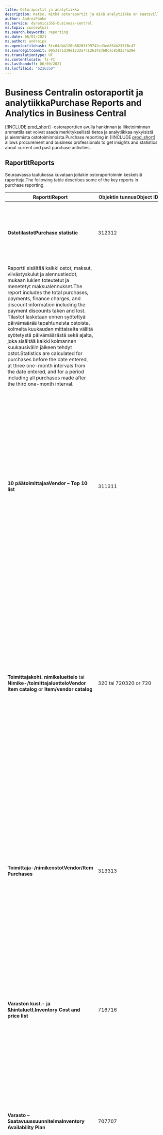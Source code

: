 ```yaml
---
title: Ostoraportit ja analytiikka
description: Katso, mitkä ostoraportit ja mikä analytiikka on saatavilla Business Centralin vakioversiossa, jotta voit seurata liiketoimintaasi.
author: AndreiPanko
ms.service: dynamics365-business-central
ms.topic: conceptual
ms.search.keywords: reporting
ms.date: 06/01/2021
ms.author: andreipa
ms.openlocfilehash: 5fc64db4120b80203f99742ed3ed834b23370c47
ms.sourcegitcommit: 0953171d39e1232a7c126142d68cac858234a20e
ms.translationtype: HT
ms.contentlocale: fi-FI
ms.lasthandoff: 06/09/2021
ms.locfileid: "6216350"
---
```

# <a name="purchase-reports-and-analytics-in-business-central"></a><span data-ttu-id="332cb-103">Business Centralin ostoraportit ja analytiikka</span><span class="sxs-lookup"><span data-stu-id="332cb-103">Purchase Reports and Analytics in Business Central</span></span>

<span data-ttu-id="332cb-104">[!INCLUDE [prod_short](includes/prod_short.md)] -ostoraporttien avulla hankinnan ja liiketoiminnan ammattilaiset voivat saada merkityksellistä tietoa ja analytiikkaa nykyisistä ja aiemmista ostotoiminnoista.</span><span class="sxs-lookup"><span data-stu-id="332cb-104">Purchase reporting in [!INCLUDE [prod_short](includes/prod_short.md)] allows procurement and business professionals to get insights and statistics about current and past purchase activities.</span></span>  

## <a name="reports"></a><span data-ttu-id="332cb-105">Raportit</span><span class="sxs-lookup"><span data-stu-id="332cb-105">Reports</span></span>

<span data-ttu-id="332cb-106">Seuraavassa taulukossa kuvataan joitakin ostoraportoinnin keskeisiä raportteja.</span><span class="sxs-lookup"><span data-stu-id="332cb-106">The following table describes some of the key reports in purchase reporting.</span></span>

|<span data-ttu-id="332cb-107">Raportti</span><span class="sxs-lookup"><span data-stu-id="332cb-107">Report</span></span> |<span data-ttu-id="332cb-108">Objektin tunnus</span><span class="sxs-lookup"><span data-stu-id="332cb-108">Object ID</span></span>|<span data-ttu-id="332cb-109">Kuvaus</span><span class="sxs-lookup"><span data-stu-id="332cb-109">Description</span></span>  |
|---------|---------|---------|
|<span data-ttu-id="332cb-110">**Ostotilastot**</span><span class="sxs-lookup"><span data-stu-id="332cb-110">**Purchase statistic**</span></span>|<span data-ttu-id="332cb-111">312</span><span class="sxs-lookup"><span data-stu-id="332cb-111">312</span></span>|<span data-ttu-id="332cb-112">Näyttää kunkin toimittajan ostotilastot.</span><span class="sxs-lookup"><span data-stu-id="332cb-112">Shows purchase statistics for each vendor.</span></span> <span data-ttu-id="332cb-113">Tiedot sisältävät viisi jaksoa ja alkavat määrittämästäsi päivämäärästä.</span><span class="sxs-lookup"><span data-stu-id="332cb-113">This includes information for five periods, starting on the date that you specify.</span></span><br>
<span data-ttu-id="332cb-114">Raportti sisältää kaikki ostot, maksut, viivästyskulut ja alennustiedot, mukaan lukien toteutetut ja menetetyt maksualennukset.</span><span class="sxs-lookup"><span data-stu-id="332cb-114">The report includes the total purchases, payments, finance charges, and discount information including the payment discounts taken and lost.</span></span> <span data-ttu-id="332cb-115">Tilastot lasketaan ennen syötettyä päivämäärää tapahtuneista ostoista, kolmelta kuukauden mittaiselta väliltä syötetystä päivämäärästä sekä ajalta, joka sisältää kaikki kolmannen kuukausivälin jälkeen tehdyt ostot.</span><span class="sxs-lookup"><span data-stu-id="332cb-115">Statistics are calculated for purchases before the date entered, at three one-month intervals from the date entered, and for a period including all purchases made after the third one-month interval.</span></span>|
|<span data-ttu-id="332cb-116">**10 päätoimittajaa**</span><span class="sxs-lookup"><span data-stu-id="332cb-116">**Vendor – Top 10 list**</span></span>|<span data-ttu-id="332cb-117">311</span><span class="sxs-lookup"><span data-stu-id="332cb-117">311</span></span>|<span data-ttu-id="332cb-118">Tässä raportissa näkyy tietoja toimittajilta tehdyistä ostoista valitulta ajanjaksolta.</span><span class="sxs-lookup"><span data-stu-id="332cb-118">Shows information on purchases from vendors for a selected period.</span></span> <span data-ttu-id="332cb-119">Voit valita raporttiin sisällytettävien toimittajien lukumäärän.</span><span class="sxs-lookup"><span data-stu-id="332cb-119">You can choose the number of vendors that are included in the report.</span></span><br><span data-ttu-id="332cb-120">Toimittajat lajitellaan summan mukaan, ja voit valita, lajitellaanko ne ostosummittain vai saldoittain.</span><span class="sxs-lookup"><span data-stu-id="332cb-120">The vendors are sorted in order of amount, and you can choose whether they are sorted by purchase amount or balance.</span></span> <span data-ttu-id="332cb-121">Raportti antaa katsauksen toimittajista, joilta ostat eniten tai joille olet velkaa eniten.</span><span class="sxs-lookup"><span data-stu-id="332cb-121">The report gives a quick overview of the vendors from which you purchase the most or to which you owe the most.</span></span>|
|<span data-ttu-id="332cb-122">**Toimittajakoht. nimikeluettelo** tai **Nimike-/toimittajaluettelo**</span><span class="sxs-lookup"><span data-stu-id="332cb-122">**Vendor Item catalog** or **Item/vendor catalog**</span></span>|<span data-ttu-id="332cb-123">320 tai 720</span><span class="sxs-lookup"><span data-stu-id="332cb-123">320 or 720</span></span>|<span data-ttu-id="332cb-124">Näyttää luettelon valittujen nimikkeiden toimittajista tai valittujen toimittajien nimikkeistä.</span><span class="sxs-lookup"><span data-stu-id="332cb-124">Displays a list of the vendors for the selected items or items for selected vendors.</span></span> <span data-ttu-id="332cb-125">Raportissa on jokaisen nimikkeen ja toimittajan osalta välitön yksikkökustannus, toimitusajan laskenta ja toimittajan nimikenumero.</span><span class="sxs-lookup"><span data-stu-id="332cb-125">For each combination of item and vendor, it shows direct unit cost, lead time calculation and the vendor's item number.</span></span><br><span data-ttu-id="332cb-126">Yhdysvalloissa, Kanadassa ja Meksikossa tämä raportti ei ole käytettävissä.</span><span class="sxs-lookup"><span data-stu-id="332cb-126">In the US, Canada, and Mexico, this report is not available.</span></span> <span data-ttu-id="332cb-127">Käytä sen sijaan **Nimike/toimittaja luettelo** (10164) -raporttia.</span><span class="sxs-lookup"><span data-stu-id="332cb-127">Instead, use the **Item/Vendor Catalog** (10164) report.</span></span>|
|<span data-ttu-id="332cb-128">**Toimittaja-/nimikeostot**</span><span class="sxs-lookup"><span data-stu-id="332cb-128">**Vendor/Item Purchases**</span></span>|<span data-ttu-id="332cb-129">313</span><span class="sxs-lookup"><span data-stu-id="332cb-129">313</span></span>|<span data-ttu-id="332cb-130">Tässä raportissa näkyy luettelo nimiketapahtumista kunkin toimittajan osalta valitulta ajanjaksolta.</span><span class="sxs-lookup"><span data-stu-id="332cb-130">Shows a list of item entries for each vendor in a selected period.</span></span> <span data-ttu-id="332cb-131">Raportissa on tietoja laskutetusta määrästä, summasta ja mahdollisista alennuksista.</span><span class="sxs-lookup"><span data-stu-id="332cb-131">The report contains information on invoiced quantity, amount and possible discounts.</span></span> <span data-ttu-id="332cb-132">Raporttia käytetään esimerkiksi analysoimaan yrityksen nimikeostoja ja näyttämään, onko alennuksilla ja nimikeostoilla yhteyttä.</span><span class="sxs-lookup"><span data-stu-id="332cb-132">It can be used, for example, to analyze a company's item purchases and to show whether there is a relationship between discounts and item purchases.</span></span>|
|<span data-ttu-id="332cb-133">**Varaston kust.- ja &hintaluett.**</span><span class="sxs-lookup"><span data-stu-id="332cb-133">**Inventory Cost and price list**</span></span>|<span data-ttu-id="332cb-134">716</span><span class="sxs-lookup"><span data-stu-id="332cb-134">716</span></span>|<span data-ttu-id="332cb-135">Tässä raportissa on luettelo hintatiedoista valittujen nimikkeiden tai varastointiyksiköiden osalta: välitön yksikkökustannus, viimeinen välitön kustannus, yksikköhinta, tuottoprosentti ja tuotto.</span><span class="sxs-lookup"><span data-stu-id="332cb-135">Displays a list of price information for the selected items or stockkeeping units: direct unit cost, last direct cost, unit price, profit percentage, and profit.</span></span>|
|<span data-ttu-id="332cb-136">**Varasto – Saatavuussuunnitelma**</span><span class="sxs-lookup"><span data-stu-id="332cb-136">**Inventory Availability Plan**</span></span>|<span data-ttu-id="332cb-137">707</span><span class="sxs-lookup"><span data-stu-id="332cb-137">707</span></span>|<span data-ttu-id="332cb-138">Jos haluat yleiskatsauksen tietyistä nimikkeistä tai varastointiyksiköistä ja niiden saatavuudesta.</span><span class="sxs-lookup"><span data-stu-id="332cb-138">If you would like to have an overview about specific items/stockkeeping units and their availability.</span></span> <span data-ttu-id="332cb-139">Tässä raportissa näkyvät kumulatiiviset arvot, esimerkiksi bruttotarpeet, aikataulutetut ja suunnitellut vastaanotot ja varasto.</span><span class="sxs-lookup"><span data-stu-id="332cb-139">This report will show you cumulated values such as gross requirements, scheduled and planned receipts, the inventory, and so on.</span></span> |
|<span data-ttu-id="332cb-140">**Varasto – Ostot toimittajilta**</span><span class="sxs-lookup"><span data-stu-id="332cb-140">**Inventory Vendor Purchases**</span></span>|<span data-ttu-id="332cb-141">714</span><span class="sxs-lookup"><span data-stu-id="332cb-141">714</span></span>|<span data-ttu-id="332cb-142">Tässä raportissa näkyy luettelo toimittajista, joilta yrityksesi on ostanut nimikkeitä tietyn ajanjakson aikana.</span><span class="sxs-lookup"><span data-stu-id="332cb-142">Displays a list of the vendors that your company has purchased items from within a selected period.</span></span> <span data-ttu-id="332cb-143">Se näyttää laskutetun määrän, summan ja alennuksen.</span><span class="sxs-lookup"><span data-stu-id="332cb-143">It shows invoiced quantity, amount and discount.</span></span> <span data-ttu-id="332cb-144">Raporttia voidaan käyttää analysoimaan yrityksen nimikeostoja.</span><span class="sxs-lookup"><span data-stu-id="332cb-144">The report can be used to analyze a company's item purchases.</span></span>|
|<span data-ttu-id="332cb-145">**Varaston ostotilaukset**</span><span class="sxs-lookup"><span data-stu-id="332cb-145">**Inventory Purchase Orders**</span></span>|<span data-ttu-id="332cb-146">709</span><span class="sxs-lookup"><span data-stu-id="332cb-146">709</span></span>|<span data-ttu-id="332cb-147">Tässä raportissa on luettelo toimittajalta tilatuista nimikkeistä.</span><span class="sxs-lookup"><span data-stu-id="332cb-147">Displays a list of items on order from vendors.</span></span> <span data-ttu-id="332cb-148">Siinä on myös oletettu vastaanottopäivämäärä, määrä ja jälkitoimitusten summa.</span><span class="sxs-lookup"><span data-stu-id="332cb-148">It also shows the expected receipt date and the quantity and amount on back orders.</span></span> <span data-ttu-id="332cb-149">Raporttia voidaan käyttää esimerkiksi katsomaan sitä, milloin nimikkeet tulisi vastaanottaa, ja tulisiko jälkitoimituksesta lähettää muistutus.</span><span class="sxs-lookup"><span data-stu-id="332cb-149">For example, use the report to see when items should be received, and whether a reminder of a back order should be issued</span></span>|
|<span data-ttu-id="332cb-150">**Ostovarauksen saatavuus**</span><span class="sxs-lookup"><span data-stu-id="332cb-150">**Purchase Reservation Availability**</span></span>|<span data-ttu-id="332cb-151">409</span><span class="sxs-lookup"><span data-stu-id="332cb-151">409</span></span>|<span data-ttu-id="332cb-152">Tässä raportissa näkyy nimikkeiden saatavuus toimitusta varten ostoasiakirjoissa, esimerkiksi palautustilauksissa.</span><span class="sxs-lookup"><span data-stu-id="332cb-152">Shows the availability of items for shipment on purchase documents, for example return orders.</span></span> <span data-ttu-id="332cb-153">Määritä, näkyykö raportissa kunkin asiakirjan vai kunkin ostorivin tila.</span><span class="sxs-lookup"><span data-stu-id="332cb-153">You determine whether the report indicates the status of each document or of each purchase line.</span></span> <br><span data-ttu-id="332cb-154">Raporttia tulostaessasi voit myös päivittää toimitukseen saatavilla olevan määrän ostorivien **Vastaanotettava määrä** -kenttään.</span><span class="sxs-lookup"><span data-stu-id="332cb-154">When you print the report, you can also update the quantity that is available for shipment in the **Qty. to Receive** field on the purchase lines.</span></span> <span data-ttu-id="332cb-155">Ostohyvityslaskuissa ja negatiivisilla ostotilausriveillä **Vastaanotettava määrä** -kenttä sisältää toimitettavan määrän.</span><span class="sxs-lookup"><span data-stu-id="332cb-155">On purchase credit memos and negative purchase order lines, the **Qty. to Receive** field contains the quantity to ship..</span></span> <span data-ttu-id="332cb-156">Tämän jälkeen raporttia voidaan käyttää määrittämään, mitkä asiakirjat toimitetaan.</span><span class="sxs-lookup"><span data-stu-id="332cb-156">Then you can use the report to determine which documents to ship.</span></span> <span data-ttu-id="332cb-157">**Huomautus**: Tämä raportti ei ole käytettävissä varaston lisätoiminnoissa.</span><span class="sxs-lookup"><span data-stu-id="332cb-157">**Note**: This report is not available for advanced warehouse functionality.</span></span>|
<span data-ttu-id="332cb-158"><!--</span><span class="sxs-lookup"><span data-stu-id="332cb-158"><!--</span></span>|<span data-ttu-id="332cb-159">**Toimittajan erääntymiserittely**</span><span class="sxs-lookup"><span data-stu-id="332cb-159">**Vendor detailed aging**</span></span>|<span data-ttu-id="332cb-160">11006</span><span class="sxs-lookup"><span data-stu-id="332cb-160">11006</span></span>| <span data-ttu-id="332cb-161">Erityistä DACHille: Raportti, jota voi käyttää ostaneen osaston ryhmän johtaja ja kirjanpito-osasto.</span><span class="sxs-lookup"><span data-stu-id="332cb-161">DACH specific: A report which could be used by the team leader of your purchased department as will the accounting.</span></span> <span data-ttu-id="332cb-162">Tässä on yleiskuvaus maksamattomista toimittajalaskuista sisältäen eräpäivät, valuutat ja rahamäärät.</span><span class="sxs-lookup"><span data-stu-id="332cb-162">Here you will have an overview about the unpaid vendor invoices including the due dates, currencies and amounts.</span></span> <span data-ttu-id="332cb-163">Perusta on avoimet toimittajan kirjanpitotapahtumat.</span><span class="sxs-lookup"><span data-stu-id="332cb-163">Basis is the open vendor ledger entries.</span></span>| -->




## <a name="tasks"></a><span data-ttu-id="332cb-164">Tehtävät</span><span class="sxs-lookup"><span data-stu-id="332cb-164">Tasks</span></span>

<span data-ttu-id="332cb-165">Seuraavissa artikkeleissa kuvataan joitakin yrityksen tilan analysointiin liittyviä keskeisiä tehtäviä:</span><span class="sxs-lookup"><span data-stu-id="332cb-165">The following articles describe some of the key tasks for analyzing the state of your business:</span></span>

* [<span data-ttu-id="332cb-166">Analyysiraporttien luominen</span><span class="sxs-lookup"><span data-stu-id="332cb-166">Create Analysis Reports</span></span>](bi-how-create-analysis-views-reports.md)  
* [<span data-ttu-id="332cb-167">Nimikkeiden saatavuuden tarkasteleminen</span><span class="sxs-lookup"><span data-stu-id="332cb-167">View the Availability of Items</span></span>](inventory-how-availability-overview.md)  


## <a name="see-also"></a><span data-ttu-id="332cb-168">Katso myös</span><span class="sxs-lookup"><span data-stu-id="332cb-168">See also</span></span>

[<span data-ttu-id="332cb-169">Ostojen määrittäminen</span><span class="sxs-lookup"><span data-stu-id="332cb-169">Setting Up Purchase</span></span>](purchasing-setup-purchasing.md)  
[<span data-ttu-id="332cb-170">Osto</span><span class="sxs-lookup"><span data-stu-id="332cb-170">Purchasing</span></span>](purchasing-manage-purchasing.md)  

[!INCLUDE[footer-include](includes/footer-banner.md)]
